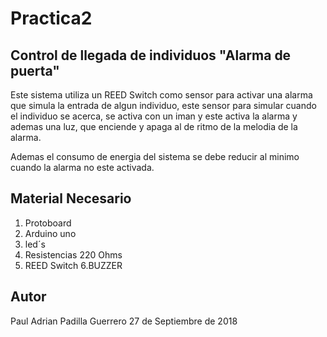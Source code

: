 Practica2
=========
Control de llegada de individuos "Alarma de puerta"
---------------------------------------------------
Este sistema utiliza un REED Switch como sensor para activar una alarma que simula la entrada de algun individuo,
este sensor para simular cuando el individuo se acerca, se activa con un iman y este activa la alarma y ademas una luz,
que enciende y apaga al de ritmo de la melodia de la alarma.

Ademas el consumo de energia del sistema se debe reducir al minimo cuando la alarma no este activada.

Material Necesario
------------------
1. Protoboard
2. Arduino uno
3. led´s
4. Resistencias 220 Ohms
5. REED Switch
6.BUZZER

Autor
-----
Paul Adrian Padilla Guerrero
27 de Septiembre de 2018
